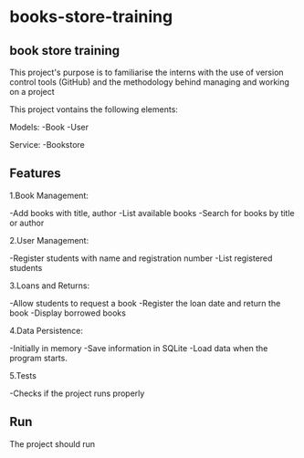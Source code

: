 # books-store-training

## book store training

This project's purpose is to familiarise the interns with the use of version control tools (GitHub) and the methodology behind managing and working on a project

This project vontains the following elements:

Models:
-Book
-User

Service:
-Bookstore

## Features

1.Book Management:

-Add books with title, author
-List available books
-Search for books by title or author

2.User Management:

-Register students with name and registration number
-List registered students

3.Loans and Returns:

-Allow students to request a book
-Register the loan date and return the book
-Display borrowed books

4.Data Persistence:

-Initially in memory
-Save information in SQLite
-Load data when the program starts.

5.Tests

-Checks if the project runs properly


## Run

The project should run
